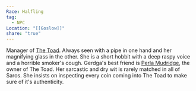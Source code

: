 ```yaml
---
Race: Halfling
tag:
  - NPC
Location: "[[Goslow]]"
share: "true"
---
```


Manager of [The Toad](../Locations/The%20Toad.md). Always seen with a pipe in one hand and her magnifying glass in the other. She is a short hobbit with a deep raspy voice and a horrible smoker's cough. Gerdga's best friend is [Perla Mudridge](./Perla%20Mudridge.md), the owner of The Toad. Her sarcastic and dry wit is rarely matched in all of Saros. She insists on inspecting every coin coming into The Toad to make sure of it's authenticity.